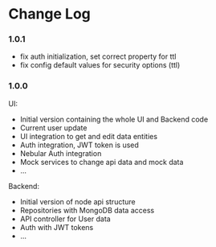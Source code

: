 # Change Log

### 1.0.1
 - fix auth initialization, set correct property for ttl
 - fix config default values for security options (ttl) 

### 1.0.0

UI: 

 - Initial version containing the whole UI and Backend code
 - Current user update
 - UI integration to get and edit data entities
 - Auth integration, JWT token is used
 - Nebular Auth integration
 - Mock services to change api data and mock data
 - ...

Backend:

 - Initial version of node api structure
 - Repositories with MongoDB data access
 - API controller for User data
 - Auth with JWT tokens
 - ...
